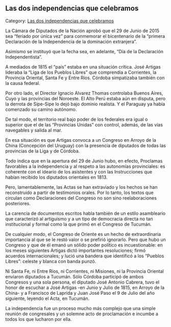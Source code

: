 ## Las dos independencias que celebramos

Category: [Las dos independencias que celebramos](http://descubrircorrientes.com.ar/2012/index.php/2986-historia-desde-1814-hasta-la-guerra-de-la-triple-alianza/corrientes-abraza-la-causa-artiguista-1814-1821/la-politica-dictatorial-de-buenos-aires-y-el-fatalismo-historico/las-dos-independencias-que-celebramos)

La Cámara de Diputados de la Nación aprobó que el 29 de Junio de 2015 sea “feriado por única vez” para conmemorar el bicentenario de la “primera Declaración de la Independencia de la dominación extranjera”.

Asimismo se instituyó que la fecha sea, en adelante, “Día de la Declaración Independentista”.

A mediados de 1815 el “país” estaba en una situación crítica. José Artigas lideraba la “Liga de los Pueblos Libres” que comprendía a Corrientes, la Provincia Oriental, Santa Fe y Entre Ríos. Córdoba simpatizaba también con la causa federal.

Por otro lado, el Director Ignacio Alvarez Thomas controlaba Buenos Aires, Cuyo y las provincias del Noroeste. El Alto Perú estaba aún en disputa, pero la derrota de Sipe-Sipe lo dejó bajo dominio realista. Y el Paraguay ya había comenzado su camino autónomo.

De tal modo, el territorio real bajo poder de los federales era igual o superior que el de las “Provincias Unidas” con control, además, de las vías navegables y salida al mar.

En esa situación es que Artigas convoca a un Congreso en Arroyo de la China (Concepción del Uruguay) con la presencia de diputados de todas las provincias de la Liga y de Córdoba.

Todo indica que en la apertura del 29 de Junio hubo, en efecto, Proclamas favorables a la independencia y al respeto a las autonomías provinciales: es coherente con el ideario de los asistentes y con las Instrucciones que habían recibido los diputados orientales en 1813.

Pero, lamentablemente, las Actas se han extraviado y los hechos se han reconstruido a partir de testimonios orales. Por lo tanto, los textos que circulan como Declaraciones del Congreso no son sino reelaboraciones posteriores.

La carencia de documentos escritos habla también de un estilo asambleario que caracterizó al artiguismo y a un tipo de democracia directa no tan institucional y formal como la que primó en el Congreso de Tucumán.

De cualquier modo, el Congreso de Oriente es un hecho de extraordinaria importancia al que se le restó valor o se prefirió ignorarlo. Pero que hubo un Congreso y que de él emanó un sólido poder político es incuestionable: en los meses siguientes Artigas dictó importantes resoluciones; firmó acuerdos internacionales; y lució una bandera que identificó a los “Pueblos Libres”: celeste y blanca con banda punzó.

Ni Santa Fe, ni Entre Ríos, ni Corrientes, ni Misiones, ni la Provincia Oriental enviaron diputados a Tucumán. Sólo Córdoba participó de ambos Congresos y una sola persona, el diputado José Antonio Cabrera, tuvo el honor de escuchar a José Artigas -en Junio y Julio de 1815, en Arroyo de la China- y a Francisco de Laprida y Juan José Paso el 9 de Julio del año siguiente, leyendo el Acta, en Tucumán.

La independencia fue un proceso mucho más complejo que una simple reunión de congresales y un solemne acto de proclamación e incumbe a todos los que lucharon por ella.